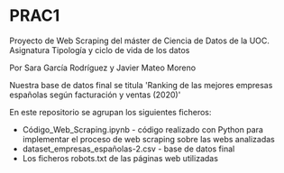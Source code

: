 # PRAC1

Proyecto de Web Scraping del máster de Ciencia de Datos de la UOC. Asignatura Tipología y ciclo de vida de los datos

Por Sara García Rodríguez y Javier Mateo Moreno

Nuestra base de datos final se titula 'Ranking de las mejores empresas españolas según facturación y ventas (2020)'

En este repositorio se agrupan los siguientes ficheros:

- Código_Web_Scraping.ipynb - código realizado con Python para implementar el proceso de web scraping sobre las webs analizadas
- dataset_empresas_españolas-2.csv - base de datos final 
- Los ficheros robots.txt de las páginas web utilizadas
